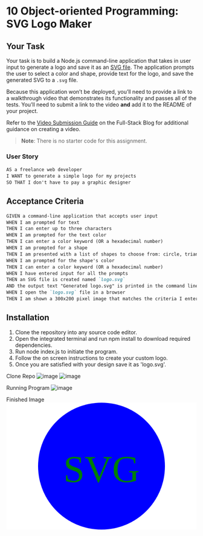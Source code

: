 # 10 Object-oriented Programming: SVG Logo Maker

## Your Task

Your task is to build a Node.js command-line application that takes in user input to generate a logo and save it as an [SVG file](https://en.wikipedia.org/wiki/Scalable_Vector_Graphics). The application prompts the user to select a color and shape, provide text for the logo, and save the generated SVG to a `.svg` file.

Because this application won’t be deployed, you’ll need to provide a link to a walkthrough video that demonstrates its functionality and passes all of the tests. You’ll need to submit a link to the video **and** add it to the README of your project.

Refer to the [Video Submission Guide](https://coding-boot-camp.github.io/full-stack/computer-literacy/video-submission-guide) on the Full-Stack Blog for additional guidance on creating a video.

> **Note**: There is no starter code for this assignment.
### User Story

```md
AS a freelance web developer
I WANT to generate a simple logo for my projects
SO THAT I don't have to pay a graphic designer
```

## Acceptance Criteria

```md
GIVEN a command-line application that accepts user input
WHEN I am prompted for text
THEN I can enter up to three characters
WHEN I am prompted for the text color
THEN I can enter a color keyword (OR a hexadecimal number)
WHEN I am prompted for a shape
THEN I am presented with a list of shapes to choose from: circle, triangle, and square
WHEN I am prompted for the shape's color
THEN I can enter a color keyword (OR a hexadecimal number)
WHEN I have entered input for all the prompts
THEN an SVG file is created named `logo.svg`
AND the output text "Generated logo.svg" is printed in the command line
WHEN I open the `logo.svg` file in a browser
THEN I am shown a 300x200 pixel image that matches the criteria I entered
```


## Installation

1. Clone the repository into any source code editor.
2. Open the integrated terminal and run npm  install to download required dependencies.
3. Run node index.js to initiate the program.
4. Follow the on screen instructions to create your custom logo.
5. Once you are satisfied with your design save it as 'logo.svg'.</s>

Clone Repo
![image](https://github.com/NebulaEclipse/SVG-Logo-Maker/assets/147276811/440cfd6e-532b-4c77-8de7-a4fc552d10d7)
![image](https://github.com/NebulaEclipse/SVG-Logo-Maker/assets/147276811/f397a3f6-36c6-4891-9eff-ce956e97f9bc)

Running Program
![image](https://github.com/NebulaEclipse/SVG-Logo-Maker/assets/147276811/29ceeec6-0c3a-4266-90af-f4aae3b283bf)

Finished Image
![image](Generated-Images/logo_2024-03-13T19-53-26-958Z.svg)
